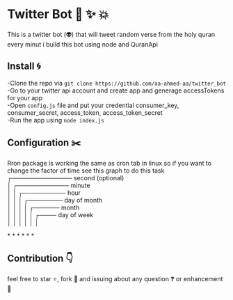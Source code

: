 # Twitter Bot  :star2: :sparkles: :collision:
This is a twitter bot (:alien:) that will tweet random verse from the holy quran every minut i build this bot using node and QuranApi

## Install :cyclone:
-Clone the repo via `git clone https://github.com/aa-ahmed-aa/twitter_bot` <br>
-Go to your twitter api account and create app and generage accessTokens for your app <br>
-Open `config.js` file and put your credential consumer_key, consumer_secret, access_token, access_token_secret <br>
-Run the app using `node index.js` <br>

## Configuration :scissors:
Rron package is working the same as cron tab in linux so if you want to change the factor of time see this graph to do this task <br>
  ┌────────────── second (optional) <br>
  │ ┌──────────── minute <br>
  │ │ ┌────────── hour <br>
  │ │ │ ┌──────── day of month <br>
  │ │ │ │ ┌────── month <br>
  │ │ │ │ │ ┌──── day of week <br>
  │ │ │ │ │ │ <br>
  <p>*  *  *  *  *  * </p> 

## Contribution :point_down:
feel free to star :star:, fork :fork_and_knife: and issuing about any question :question: or enhancement :construction_worker: